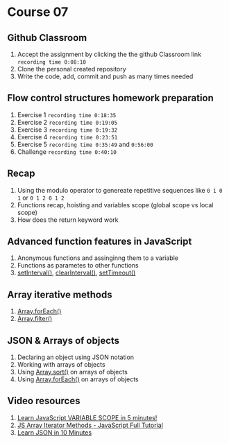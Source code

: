 # Course 07

## Github Classroom
1. Accept the assignment by clicking the the github Classroom link `recording time 0:08:10`
2. Clone the personal created repository
3. Write the code, add, commit and push as many times needed

## Flow control structures homework preparation
1. Exercise 1 `recording time 0:18:35` 
2. Exercise 2 `recording time 0:19:05` 
3. Exercise 3 `recording time 0:19:32` 
4. Exercise 4 `recording time 0:23:51` 
5. Exercise 5 `recording time 0:35:49` and `0:56:00`
6. Challenge  `recording time 0:40:10`

## Recap
1. Using the modulo operator to genereate repetitive sequences like `0 1 0 1` or `0 1 2 0 1 2`
2. Functions recap, hoisting and variables scope (global scope vs local scope)
3. How does the return keyword work

## Advanced function features in JavaScript
1. Anonymous functions and assinginng them to a variable
2. Functions as parametes to other functions
3. [setInterval()](https://developer.mozilla.org/en-US/docs/Web/API/setInterval), [clearInterval()](https://developer.mozilla.org/en-US/docs/Web/API/clearInterval), [setTimeout()](https://developer.mozilla.org/en-US/docs/Web/API/setTimeout)

## Array iterative methods
1. [Array.forEach()](https://developer.mozilla.org/en-US/docs/Web/JavaScript/Reference/Global_Objects/Array/forEach)
2. [Array.filter()](https://developer.mozilla.org/en-US/docs/Web/JavaScript/Reference/Global_Objects/Array/filter)

## JSON & Arrays of objects
1. Declaring an object using JSON notation
2. Working with arrays of objects
3. Using [Array.sort()](https://developer.mozilla.org/en-US/docs/Web/JavaScript/Reference/Global_Objects/Array/sort) on arrays of objects
4. Using [Array.forEach()](https://developer.mozilla.org/en-US/docs/Web/JavaScript/Reference/Global_Objects/Array/forEach) on arrays of objects

## Video resources
1. [Learn JavaScript VARIABLE SCOPE in 5 minutes!](https://youtu.be/KyqmbIkZGIo?si=6z3MwG04_neWOCWk)
2. [JS Array Iterator Methods - JavaScript Full Tutorial](https://youtu.be/yakPfS0asbk?si=DPCokvhNfRONmvop)
3. [Learn JSON in 10 Minutes](https://youtu.be/iiADhChRriM?si=nNhHFaPj73ODAnSg)

